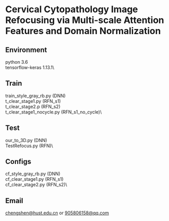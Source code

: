# Cervical Cytopathology Image Refocusing via Multi-scale Attention Features and Domain Normalization

## Environment
python 3.6\
tensorflow-keras 1.13.1\

## Train
train_style_gray_rb.py (DNN)\
t_clear_stage1.py (RFN_s1)\
t_clear_stage2.p (RFN_s2)\
t_clear_stage1_nocycle.py (RFN_s1_no_cycle)\
## Test
our_to_3D.py (DNN)\
TestRefocus.py (RFN)\
## Configs
cf_style_gray_rb.py (DNN)\
cf_clear_stage1.py (RFN_s1)\
cf_clear_stage2.py (RFN_s2)\
## Email 
chengshen@hust.edu.cn or 905806158@qq.com

